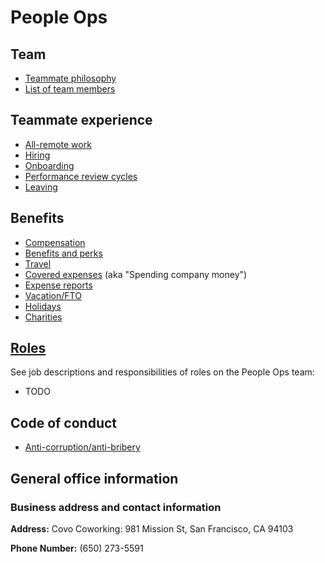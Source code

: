 # People Ops

## Team
- [Teammate philosophy](teammate_philosophy.md)
- [List of team members](../../company/team/index.md)

## Teammate experience
- [All-remote work](../../company/remote/index.md)
- [Hiring](hiring.md)
- [Onboarding](onboarding/index.md)
- [Performance review cycles](review-cycles.md)
- [Leaving](leaving.md)

## Benefits
- [Compensation](compensation.md)
- [Benefits and perks](benefits-and-perks.md)
- [Travel](travel.md)
- [Covered expenses](spending-company-money.md) (aka "Spending company money")
- [Expense reports](expenses.md)
- [Vacation/FTO](https://github.com/sourcegraph/Graphbook/blob/master/Holidays,%20FTO,%20and%20leaves%20of%20absence/Vacation%20and%20FTO.md)
- [Holidays](holidays.md)
- [Charities](charities.md)

## [Roles](roles.md)

See job descriptions and responsibilities of roles on the People Ops team:

- TODO

## Code of conduct

- [Anti-corruption/anti-bribery](anti-corruption.md)

## General office information

### Business address and contact information

**Address:** Covo Coworking: 981 Mission St, San Francisco, CA 94103

**Phone Number:** (650) 273-5591
